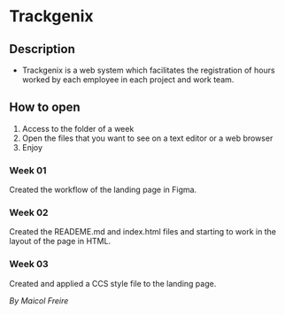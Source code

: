 # Trackgenix

## Description
- Trackgenix is a web system which facilitates the registration of hours worked by each employee in each project and work team.

## How to open
1. Access to the folder of a week
2. Open the files that you want to see on a text editor or a web browser
3. Enjoy

### Week 01 
Created the workflow of the landing page in Figma.

### Week 02
Created the READEME.md and index.html files and starting to work in the layout of the page in HTML.

### Week 03
Created and applied a CCS style file to the landing page.

_By Maicol Freire_
